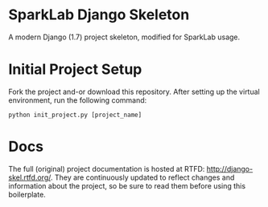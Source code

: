 SparkLab Django Skeleton
===========

A modern Django (1.7) project skeleton, modified for SparkLab usage.


Initial Project Setup
=======

Fork the project and-or download this repository.  After setting up the virtual environment, run the following command:
```
python init_project.py [project_name]
```

Docs
====

The full (original) project documentation is hosted at RTFD: http://django-skel.rtfd.org/.
They are continuously updated to reflect changes and information about the
project, so be sure to read them before using this boilerplate.
